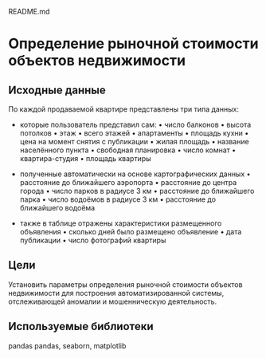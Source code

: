 README.md
# Определение рыночной стоимости объектов недвижимости
## Исходные данные
По каждой продаваемой квартире представлены три типа данных:
- которые пользователь представил сам:
•	число балконов
•	высота потолков
•	этаж
•	всего этажей
•	апартаменты 
•	площадь кухни
•	цена на момент снятия с публикации
•	жилая площадь
•	название населённого пункта
•	свободная планировка
•	число комнат
•	квартира-студия
•	площадь квартиры


- полученные автоматически на основе картографических данных 
•	расстояние до ближайшего аэропорта 
•	расстояние до центра города
•	число парков в радиусе 3 км
•	расстояние до ближайшего парка
•	число водоёмов в радиусе 3 км
•	расстояние до ближайшего водоёма

- также в таблице отражены характеристики размещенного объявления 
•	сколько дней было размещено объявление 
•	дата публикации
•	число фотографий квартиры

## Цели
Установить параметры определения рыночной стоимости объектов недвижимости для построения автоматизированной системы, отслеживающей аномалии и мошенническую деятельность.
## Используемые библиотеки
pandas
  pandas, seaborn, matplotlib

